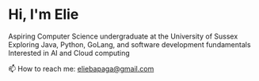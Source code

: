 # Hi, I'm Elie 

Aspiring Computer Science undergraduate at the University of Sussex 
 Exploring Java, Python, GoLang, and software development fundamentals   
 Interested in AI and Cloud computing

📫 How to reach me: eliebapaga@gmail.com
